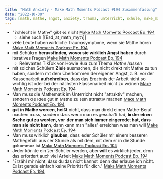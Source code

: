 ```yaml
---
title: "Math Anxiety - Make Math Moments Podcast #194 Zusammenfassung"
date: "2022-10-30"
tags: [math, mathe, angst, anxiety, trauma, unterricht, schule, make_math_moments, podcast, youtube, psychology, schlecht, bad, tiktok, howie_hua]
---
```

- "Schlecht in Mathe" gibt es nicht [Make Math Moments Podcast Ep. 194](https://yewtu.be/watch?v=LqmRa5PX3sQ&t=300) 
	- siehe auch [[Bad_at_math_myth]]
- viele Leute haben wirkliche Traumasymptome, wenn sie Mathe hören [Make Math Moments Podcast Ep. 194](https://yewtu.be/watch?v=LqmRa5PX3sQ&t=930)
- mit Schülern **herausfinden, wovor sie wirklich Angst haben** durch iteratives Fragen [Make Math Moments Podcast Ep. 194](https://yewtu.be/watch?v=LqmRa5PX3sQ&t=1010)
	- Relevantes [TikTok von Howie Hua](https://proxitok.pabloferreiro.es/@howie_hua/video/7154150035171593518) zum Thema *Mathe hassen*
- mit solchen Schülern **Ziele** ausmachen, die nicht direkt mit Mathe zu tun haben, sondern mit dem Überkommen der eigenen Angst, z. B. vor der Klassenarbeit **aufschreiben**, dass das Ergebnis der Arbeit nicht so wichtig ist oder bei der nächsten Klassenarbeit nicht zu weinen [Make Math Moments Podcast Ep. 194](https://yewtu.be/watch?v=LqmRa5PX3sQ&t=1090)
- Man muss die Mathematik im Unterricht nicht "attraktiv" machen, sondern die Idee gut in Mathe zu sein attraktiv machen [Make Math Moments Podcast Ep. 194](https://yewtu.be/watch?v=LqmRa5PX3sQ&t=1440)
- **gut in Mathe werden, heißt** nicht, dass man direkt einen Mathe-Beruf machen muss, sondern dass wenn man es geschafft hat, **in der einen Sache gut zu werden, von der man sich immer eingeredet hat, dass man sie nicht kann**, dann kann man "alles" erreichen was man will [Make Math Moments Podcast Ep. 194](https://yewtu.be/watch?v=LqmRa5PX3sQ&t=690)
- Man muss wirklich **glauben**, dass jeder Schüler mit einem besseren Mathegefühl aus der Stunde als mit dem, mit dem er in die Stunde gekommen ist [Make Math Moments Podcast Ep. 194](https://yewtu.be/watch?v=LqmRa5PX3sQ&t=1800)
- Jeder könnte ein 2er-Schüler werden, aber **will** es wirklich jeder, denn das erfordert auch viel Arbeit [Make Math Moments Podcast Ep. 194](https://yewtu.be/watch?v=LqmRa5PX3sQ&t=1860)
- "Erzähl mir nicht, dass du das nicht kannst, denn das erlaube ich nicht. Es ist gerade einfach keine Priorität für dich." [Make Math Moments Podcast Ep. 194](https://yewtu.be/watch?v=LqmRa5PX3sQ&t=2000)

